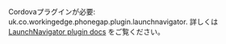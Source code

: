 
Cordovaプラグインが必要: uk.co.workingedge.phonegap.plugin.launchnavigator. 詳しくは [LaunchNavigator plugin docs](https://github.com/dpa99c/phonegap-launch-navigator) をご覧ください。
